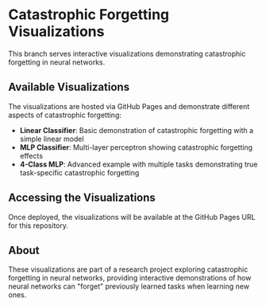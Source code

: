 # Catastrophic Forgetting Visualizations

This branch serves interactive visualizations demonstrating catastrophic forgetting in neural networks.

## Available Visualizations

The visualizations are hosted via GitHub Pages and demonstrate different aspects of catastrophic forgetting:

- **Linear Classifier**: Basic demonstration of catastrophic forgetting with a simple linear model
- **MLP Classifier**: Multi-layer perceptron showing catastrophic forgetting effects
- **4-Class MLP**: Advanced example with multiple tasks demonstrating true task-specific catastrophic forgetting

## Accessing the Visualizations

Once deployed, the visualizations will be available at the GitHub Pages URL for this repository.

## About

These visualizations are part of a research project exploring catastrophic forgetting in neural networks, providing interactive demonstrations of how neural networks can "forget" previously learned tasks when learning new ones.